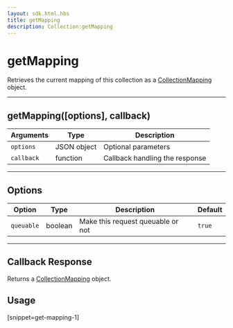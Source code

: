 ```yaml
---
layout: sdk.html.hbs
title: getMapping
description: Collection:getMapping
---
```


# getMapping

Retrieves the current mapping of this collection as a [CollectionMapping](/sdk-reference/android/3/collection-mapping/) object.

---

## getMapping([options], callback)

| Arguments  | Type        | Description                    |
| ---------- | ----------- | ------------------------------ |
| `options`  | JSON object | Optional parameters            |
| `callback` | function    | Callback handling the response |

---

## Options

| Option     | Type    | Description                       | Default |
| ---------- | ------- | --------------------------------- | ------- |
| `queuable` | boolean | Make this request queuable or not | `true`  |

---

## Callback Response

Returns a [CollectionMapping](/sdk-reference/android/3/collection-mapping/) object.

## Usage

[snippet=get-mapping-1]
